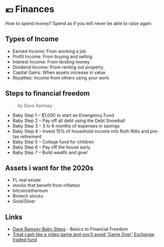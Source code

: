 # 💶 Finances

How to spend money? Spend as if you will never be able to raise again.

## Types of Income

* Earned Income: From working a job
* Profit Income: From buying and selling
* Interest Income: From lending money
* Dividend Income: From renting out property
* Capital Gains: When assets increase in value
* Royalties: Income from others using your work

## Steps to financial freedom

> by Dave Ramsey

* Baby Step 1 – $1,000 to start an Emergency Fund
* Baby Step 2 – Pay off all debt using the Debt Snowball
* Baby Step 3 – 3 to 6 months of expenses in savings
* Baby Step 4 – Invest 15% of household income into Roth IRAs and pre-tax retirement
* Baby Step 5 – College fund for children
* Baby Step 6 – Pay off the house early
* Baby Step 7 – Build wealth and give!

## Assets i want for the 2020s

* FL real estate
* stocks that benefit from inflation
* bitcoin/ethereum
* Biotech stocks
* Gold/Silver

## Links

* [Dave Ramsey Baby Steps](https://www.daveramsey.com/dave-ramsey-7-baby-steps) - Basics to Financial Freedom 
* [Treat cash like a video game and you’ll avoid 'Game Over'​](https://www.linkedin.com/pulse/treat-cash-like-video-game-youll-avoid-over-robert-gardner/)
[Exchange traded fund](https://www.investopedia.com/terms/e/etf.asp)
